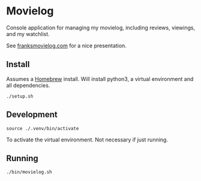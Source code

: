 # Movielog

Console application for managing my movielog, including reviews, viewings, and my watchlist.

See [franksmovielog.com](https://www.franksmovielog.com) for a nice presentation.

## Install

Assumes a [Homebrew](https://brew.sh/) install. Will install python3, a virtual environment and all dependencies.

```
./setup.sh
```

## Development

```
source ./.venv/bin/activate
```

To activate the virtual environment. Not necessary if just running.

## Running

```
./bin/movielog.sh
```
